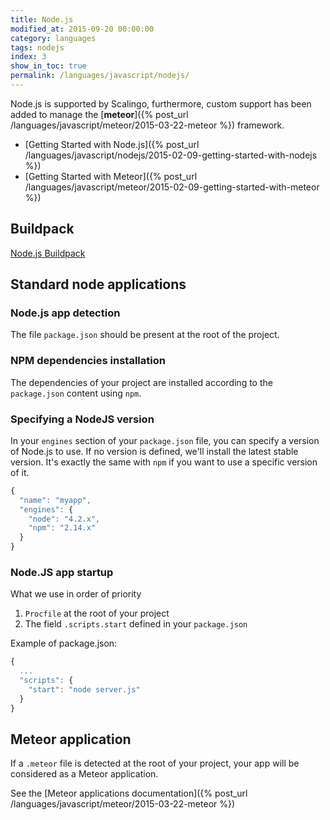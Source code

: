 ```yaml
---
title: Node.js
modified_at: 2015-09-20 00:00:00
category: languages
tags: nodejs
index: 3
show_in_toc: true
permalink: /languages/javascript/nodejs/
---
```


Node.js is supported by Scalingo, furthermore, custom support has been added
to manage the [__meteor__]({% post_url /languages/javascript/meteor/2015-03-22-meteor %}) framework.

* [Getting Started with Node.js]({% post_url /languages/javascript/nodejs/2015-02-09-getting-started-with-nodejs %})
* [Getting Started with Meteor]({% post_url /languages/javascript/meteor/2015-02-09-getting-started-with-meteor %})

## Buildpack

[Node.js Buildpack](https://github.com/Scalingo/nodejs-buildpack)

## Standard node applications

### Node.js app detection

The file `package.json` should be present at the root of the project.

### NPM dependencies installation

The dependencies of your project are installed according to the
`package.json` content using `npm`.

### Specifying a NodeJS version

In your `engines` section of your `package.json` file, you can specify a version of Node.js to use. If no version is defined, we'll install the latest stable version. It's exactly the same with `npm` if you want to use a specific version of it.

```javascript
{
  "name": "myapp",
  "engines": {
    "node": "4.2.x",
    "npm": "2.14.x"
  }
}
```

### Node.JS app startup

What we use in order of priority

1. `Procfile` at the root of your project
2. The field `.scripts.start` defined in your `package.json` 

Example of package.json:

```javascript
{
  ...
  "scripts": {
    "start": "node server.js"
  }
}
```

## Meteor application

If a `.meteor` file is detected at the root of your project, your app will
be considered as a Meteor application.

See the [Meteor applications documentation]({% post_url /languages/javascript/meteor/2015-03-22-meteor %})
